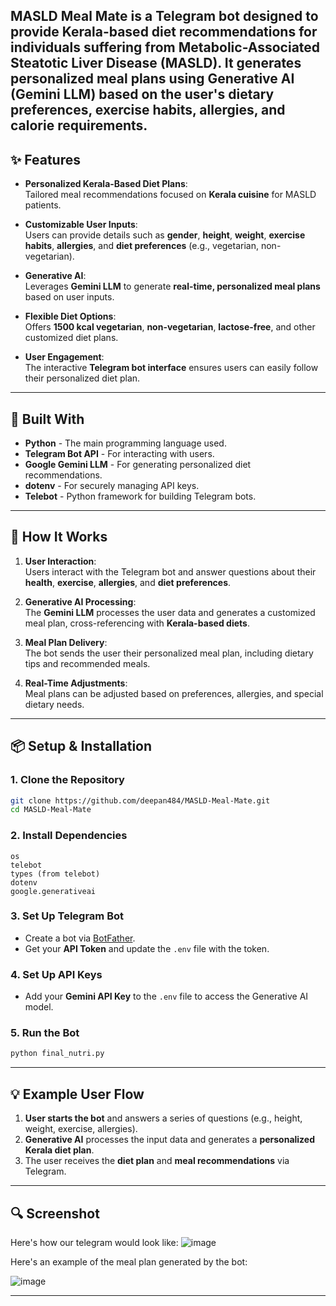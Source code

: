 **MASLD Meal Mate** is a **Telegram bot** designed to provide **Kerala-based diet recommendations** for individuals suffering from **Metabolic-Associated Steatotic Liver Disease (MASLD)**. It generates personalized meal plans using **Generative AI (Gemini LLM)** based on the user's dietary preferences, exercise habits, allergies, and calorie requirements.
---

## :sparkles: Features

- **Personalized Kerala-Based Diet Plans**:  
  Tailored meal recommendations focused on **Kerala cuisine** for MASLD patients.

- **Customizable User Inputs**:  
  Users can provide details such as **gender**, **height**, **weight**, **exercise habits**, **allergies**, and **diet preferences** (e.g., vegetarian, non-vegetarian).

- **Generative AI**:  
  Leverages **Gemini LLM** to generate **real-time, personalized meal plans** based on user inputs.

- **Flexible Diet Options**:  
  Offers **1500 kcal vegetarian**, **non-vegetarian**, **lactose-free**, and other customized diet plans.

- **User Engagement**:  
  The interactive **Telegram bot interface** ensures users can easily follow their personalized diet plan.

---

## :wrench: Built With

- **Python** - The main programming language used.
- **Telegram Bot API** - For interacting with users.
- **Google Gemini LLM** - For generating personalized diet recommendations.
- **dotenv** - For securely managing API keys.
- **Telebot** - Python framework for building Telegram bots.

---

## :memo: How It Works

1. **User Interaction**:  
   Users interact with the Telegram bot and answer questions about their **health**, **exercise**, **allergies**, and **diet preferences**.

2. **Generative AI Processing**:  
   The **Gemini LLM** processes the user data and generates a customized meal plan, cross-referencing with **Kerala-based diets**.

3. **Meal Plan Delivery**:  
   The bot sends the user their personalized meal plan, including dietary tips and recommended meals.

4. **Real-Time Adjustments**:  
   Meal plans can be adjusted based on preferences, allergies, and special dietary needs.

---

## :package: Setup & Installation

### 1. Clone the Repository

```bash
git clone https://github.com/deepan484/MASLD-Meal-Mate.git
cd MASLD-Meal-Mate
```

### 2. Install Dependencies

``` Install the below libraries alone :
os
telebot
types (from telebot)
dotenv
google.generativeai
```

### 3. Set Up Telegram Bot

- Create a bot via [BotFather](https://core.telegram.org/bots#botfather).
- Get your **API Token** and update the `.env` file with the token.

### 4. Set Up API Keys

- Add your **Gemini API Key** to the `.env` file to access the Generative AI model.

### 5. Run the Bot

```bash
python final_nutri.py
```

---

## :bulb: Example User Flow

1. **User starts the bot** and answers a series of questions (e.g., height, weight, exercise, allergies).
2. **Generative AI** processes the input data and generates a **personalized Kerala diet plan**.
3. The user receives the **diet plan** and **meal recommendations** via Telegram.

---

## :mag: Screenshot

Here's how our telegram would look like:
![image](https://github.com/user-attachments/assets/2ca6027f-36cd-4de2-8507-ee4b4096ebfa)

Here's an example of the meal plan generated by the bot:

![image](https://github.com/user-attachments/assets/5d549894-7870-4960-9eaf-240c1c028004)





---
